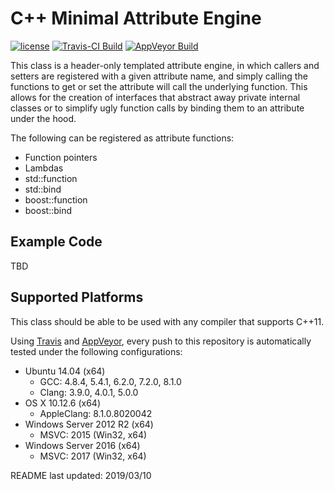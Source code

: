 C++ Minimal Attribute Engine
===============================================

[![license](https://img.shields.io/badge/license-MIT-blue.svg)](https://github.com/ncorgan/cpp-minimal-attribute-engine/blob/master/LICENSE.txt)
[![Travis-CI Build](https://api.travis-ci.org/ncorgan/cpp-minimal-attribute-engine.svg)](https://travis-ci.org/ncorgan/cpp-minimal-attribute-engine)
[![AppVeyor Build](https://ci.appveyor.com/api/projects/status/github/ncorgan/cpp-minimal-attribute-engine)](https://ci.appveyor.com/project/ncorgan/cpp-minimal-attribute-engine)

This class is a header-only templated attribute engine, in which
callers and setters are registered with a given attribute name, and
simply calling the functions to get or set the attribute will call the
underlying function. This allows for the creation of interfaces that
abstract away private internal classes or to simplify ugly function
calls by binding them to an attribute under the hood.

The following can be registered as attribute functions:
 * Function pointers
 * Lambdas
 * std::function
 * std::bind
 * boost::function
 * boost::bind

Example Code
-------------------------------------

TBD

Supported Platforms
-------------------------------------

This class should be able to be used with any compiler that supports C++11.

Using [Travis](https://travis-ci.org/ncorgan/cpp-minimal-attribute-engine) and
[AppVeyor](https://ci.appveyor.com/project/ncorgan/cpp-minimal-attribute-engine),
every push to this repository is automatically tested under the following configurations:

 * Ubuntu 14.04 (x64)
   * GCC: 4.8.4, 5.4.1, 6.2.0, 7.2.0, 8.1.0
   * Clang: 3.9.0, 4.0.1, 5.0.0
 * OS X 10.12.6 (x64)
   * AppleClang: 8.1.0.8020042
 * Windows Server 2012 R2 (x64)
   * MSVC: 2015 (Win32, x64)
 * Windows Server 2016 (x64)
   * MSVC: 2017 (Win32, x64)

README last updated: 2019/03/10
